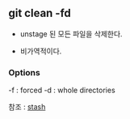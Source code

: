 ## git clean -fd


- unstage 된 모든 파일을 삭제한다. 

- 비가역적이다.

### Options
-f : forced
-d : whole directories 


참조 : [stash](https://github.com/lhamed/lhamed-spell-book/blob/main/git/stash.md)
